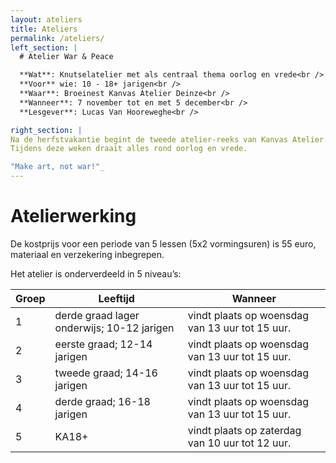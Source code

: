 ```yaml
---
layout: ateliers
title: Ateliers
permalink: /ateliers/
left_section: |
  # Atelier War & Peace

  **Wat**: Knutselatelier met als centraal thema oorlog en vrede<br />
  **Voor** wie: 10 - 18+ jarigen<br />
  **Waar**: Broeinest Kanvas Atelier Deinze<br />
  **Wanneer**: 7 november tot en met 5 december<br />
  **Lesgever**: Lucas Van Hooreweghe<br />

right_section: |
Na de herfstvakantie begint de tweede atelier-reeks van Kanvas Atelier. 
Tijdens deze weken draait alles rond oorlog en vrede.

"Make art, not war!"_ 
---
```


# Atelierwerking

De kostprijs voor een periode van 5 lessen (5x2 vormingsuren) is 55 euro, materiaal en verzekering inbegrepen.

Het atelier is onderverdeeld in 5 niveau’s:

**Groep** | **Leeftijd** | **Wanneer** 
------------ | ------------ | ------------- 
1 | derde graad lager onderwijs; 10-12 jarigen | vindt plaats op woensdag van 13 uur tot 15 uur. 
2 | eerste graad; 12-14 jarigen | vindt plaats op woensdag van 13 uur tot 15 uur.
3 | tweede graad; 14-16 jarigen | vindt plaats op woensdag van 13 uur tot 15 uur. 
4 | derde graad; 16-18 jarigen | vindt plaats op woensdag van 13 uur tot 15 uur.  
5 | KA18+ | vindt plaats op zaterdag van 10 uur tot 12 uur. 
